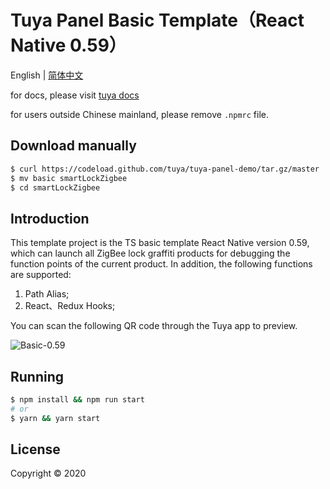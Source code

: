 # Tuya Panel Basic Template（React Native 0.59）

English | [简体中文](./README-zh_CN.md)

for docs, please visit [tuya docs](https://docs.tuya.com)

for users outside Chinese mainland, please remove `.npmrc` file.

## Download manually

```bash
$ curl https://codeload.github.com/tuya/tuya-panel-demo/tar.gz/master | tar -xz --strip=2 tuya-panel-demo-master/examples/smartLockZigbee
$ mv basic smartLockZigbee
$ cd smartLockZigbee
```

## Introduction

This template project is the TS basic template React Native version 0.59, which can launch all ZigBee lock graffiti products for debugging the function points of the current product. In addition, the following functions are supported:

1. Path Alias;
2. React、Redux Hooks;

You can scan the following QR code through the Tuya app to preview.

![Basic-0.59](https://images.tuyacn.com/rms-static/2bc54690-45dd-11eb-a066-2bc8444523c6-1608810178937.png?tyName=smartLockZigbee.png)

## Running

```bash
$ npm install && npm run start
# or
$ yarn && yarn start
```

## License

Copyright © 2020
